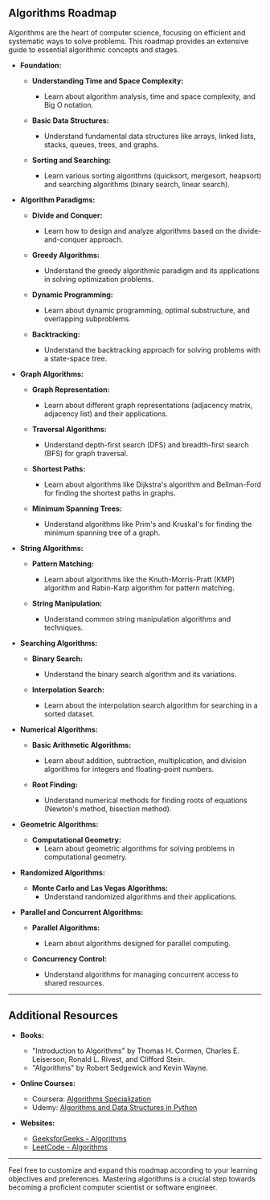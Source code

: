 ## Algorithms Roadmap

Algorithms are the heart of computer science, focusing on efficient and systematic ways to solve problems. This roadmap provides an extensive guide to essential algorithmic concepts and stages.

- **Foundation:**
  - **Understanding Time and Space Complexity:**
    - Learn about algorithm analysis, time and space complexity, and Big O notation.

  - **Basic Data Structures:**
    - Understand fundamental data structures like arrays, linked lists, stacks, queues, trees, and graphs.

  - **Sorting and Searching:**
    - Learn various sorting algorithms (quicksort, mergesort, heapsort) and searching algorithms (binary search, linear search).

- **Algorithm Paradigms:**
  - **Divide and Conquer:**
    - Learn how to design and analyze algorithms based on the divide-and-conquer approach.

  - **Greedy Algorithms:**
    - Understand the greedy algorithmic paradigm and its applications in solving optimization problems.

  - **Dynamic Programming:**
    - Learn about dynamic programming, optimal substructure, and overlapping subproblems.

  - **Backtracking:**
    - Understand the backtracking approach for solving problems with a state-space tree.

- **Graph Algorithms:**
  - **Graph Representation:**
    - Learn about different graph representations (adjacency matrix, adjacency list) and their applications.

  - **Traversal Algorithms:**
    - Understand depth-first search (DFS) and breadth-first search (BFS) for graph traversal.

  - **Shortest Paths:**
    - Learn about algorithms like Dijkstra's algorithm and Bellman-Ford for finding the shortest paths in graphs.

  - **Minimum Spanning Trees:**
    - Understand algorithms like Prim's and Kruskal's for finding the minimum spanning tree of a graph.

- **String Algorithms:**
  - **Pattern Matching:**
    - Learn about algorithms like the Knuth-Morris-Pratt (KMP) algorithm and Rabin-Karp algorithm for pattern matching.

  - **String Manipulation:**
    - Understand common string manipulation algorithms and techniques.

- **Searching Algorithms:**
  - **Binary Search:**
    - Understand the binary search algorithm and its variations.

  - **Interpolation Search:**
    - Learn about the interpolation search algorithm for searching in a sorted dataset.

- **Numerical Algorithms:**
  - **Basic Arithmetic Algorithms:**
    - Learn about addition, subtraction, multiplication, and division algorithms for integers and floating-point numbers.

  - **Root Finding:**
    - Understand numerical methods for finding roots of equations (Newton's method, bisection method).

- **Geometric Algorithms:**
  - **Computational Geometry:**
    - Learn about geometric algorithms for solving problems in computational geometry.

- **Randomized Algorithms:**
  - **Monte Carlo and Las Vegas Algorithms:**
    - Understand randomized algorithms and their applications.

- **Parallel and Concurrent Algorithms:**
  - **Parallel Algorithms:**
    - Learn about algorithms designed for parallel computing.

  - **Concurrency Control:**
    - Understand algorithms for managing concurrent access to shared resources.

---

## Additional Resources

- **Books:**

  - "Introduction to Algorithms" by Thomas H. Cormen, Charles E. Leiserson, Ronald L. Rivest, and Clifford Stein.
  - "Algorithms" by Robert Sedgewick and Kevin Wayne.

- **Online Courses:**

  - Coursera: [Algorithms Specialization](https://www.coursera.org/specializations/algorithms)
  - Udemy: [Algorithms and Data Structures in Python](https://www.udemy.com/course/algorithms-and-data-structures-in-python/)

- **Websites:**

  - [GeeksforGeeks - Algorithms](https://www.geeksforgeeks.org/algorithms/)
  - [LeetCode - Algorithms](https://leetcode.com/problemset/algorithms/)

---

Feel free to customize and expand this roadmap according to your learning objectives and preferences. Mastering algorithms is a crucial step towards becoming a proficient computer scientist or software engineer.
